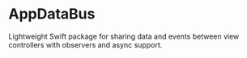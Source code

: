 # AppDataBus
Lightweight Swift package for sharing data and events between view controllers with observers and async support.
